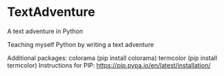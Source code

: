 # TextAdventure
A text adventure in Python

Teaching myself Python by writing a text adventure

Additional packages:
colorama (pip install colorama)
termcolor (pip install termcolor)
Instructions for PIP: https://pip.pypa.io/en/latest/installation/